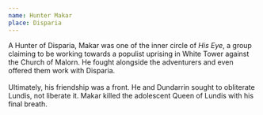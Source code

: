 ```yaml
---
name: Hunter Makar
place: Disparia
---
```

A Hunter of Disparia, Makar was one of the inner circle of *His Eye*, a group claiming to be working towards a populist uprising in White Tower against the Church of Malorn. He fought alongside the adventurers and even offered them work with Disparia. 
<br><br>
Ultimately, his friendship was a front. He and Dundarrin sought to obliterate Lundis, not liberate it. Makar killed the adolescent Queen of Lundis with his final breath.